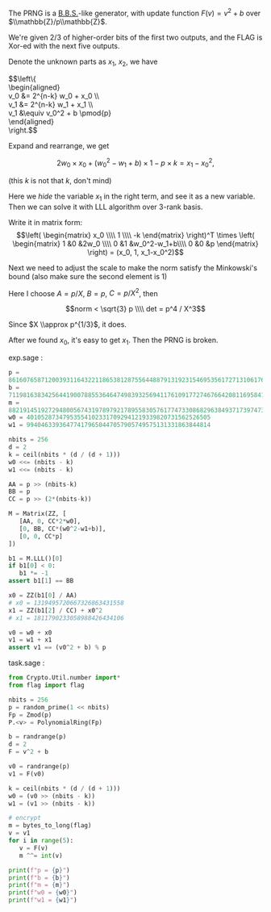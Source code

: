 The PRNG is a [B.B.S.](https://en.wikipedia.org/wiki/Blum_Blum_Shub)-like
generator, with update function $F(v) = v^2 + b$ over
$\\mathbb{Z}/p\\mathbb{Z}$.

We're given 2/3 of higher-order bits of the first two outputs, and the FLAG is
Xor-ed with the next five outputs.

Denote the unknown parts as $x_1$, $x_2$, we have

$$\left\\{  
\begin{aligned}  
v_0 &= 2^{n-k} w_0 + x_0 \\\\  
v_1 &= 2^{n-k} w_1 + x_1 \\\\  
v_1 &\equiv v_0^2 + b \pmod{p}  
\end{aligned}  
\right.$$

Expand and rearrange, we get

$$  
2w_0 \times x_0 + (w_0^2-w_1+b) \times 1 - p\times k = x_1 - x_0^2,  
$$

(this $k$ is not that $k$, don't mind)

Here we *hide* the variable $x_1$ in the right term, and see it as a new
variable. Then we can solve it with LLL algorithm over 3-rank basis.

Write it in matrix form:  
$$\left(  
\begin{matrix}  
x_0 \\\\  
1 \\\\  
-k  
\end{matrix}  
\right)^T \times  
\left(  
\begin{matrix}  
1 &0 &2w_0 \\\\  
0 &1 &w_0^2-w_1+b\\\\  
0 &0 &p  
\end{matrix}  
\right) =  
(x_0, 1, x_1-x_0^2)$$

Next we need to adjust the scale to make the norm satisfy the Minkowski's
bound (also make sure the second element is $1$)

Here I choose $A = p / X$, $B = p$, $C = p / X^2$, then

$$norm < \sqrt{3} p \\\\  
det = p^4 / X^3$$

Since $X \\approx p^{1/3}$, it does.

After we found $x_0$, it's easy to get $x_1$. Then the PRNG is broken.

exp.sage :  
```python  
p =
86160765871200393116432211865381287556448879131923154695356172713106176601077  
b =
71198163834256441900788553646474983932569411761091772746766420811695841423780  
m =
88219145192729480056743197897921789558305761774733086829638493717397473234815  
w0 = 401052873479535541023317092941219339820731562526505  
w1 = 994046339364774179650447057905749575131331863844814

nbits = 256  
d = 2  
k = ceil(nbits * (d / (d + 1)))  
w0 <<= (nbits - k)  
w1 <<= (nbits - k)

AA = p >> (nbits-k)  
BB = p  
CC = p >> (2*(nbits-k))

M = Matrix(ZZ, [  
   [AA, 0, CC*2*w0],  
   [0, BB, CC*(w0^2-w1+b)],  
   [0, 0, CC*p]  
])

b1 = M.LLL()[0]  
if b1[0] < 0:  
   b1 *= -1  
assert b1[1] == BB

x0 = ZZ(b1[0] / AA)  
# x0 = 1319495720667326863431558  
x1 = ZZ(b1[2] / CC) + x0^2  
# x1 = 1811790233058988426434106

v0 = w0 + x0  
v1 = w1 + x1  
assert v1 == (v0^2 + b) % p  
```

task.sage :  
```python  
from Crypto.Util.number import*  
from flag import flag

nbits = 256  
p = random_prime(1 << nbits)  
Fp = Zmod(p)  
P.<v> = PolynomialRing(Fp)

b = randrange(p)  
d = 2  
F = v^2 + b

v0 = randrange(p)  
v1 = F(v0)

k = ceil(nbits * (d / (d + 1)))  
w0 = (v0 >> (nbits - k))  
w1 = (v1 >> (nbits - k))

# encrypt  
m = bytes_to_long(flag)  
v = v1  
for i in range(5):  
   v = F(v)  
   m ^^= int(v)

print(f"p = {p}")  
print(f"b = {b}")  
print(f"m = {m}")  
print(f"w0 = {w0}")  
print(f"w1 = {w1}")  
```